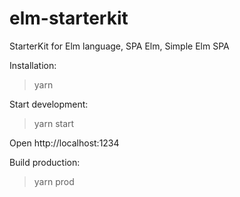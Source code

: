 # elm-starterkit
StarterKit for Elm language, SPA Elm, Simple Elm SPA

Installation:
  > yarn

Start development:
  > yarn start
  
  Open http://localhost:1234

Build production:
  > yarn prod

